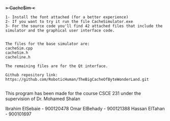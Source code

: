 ~~> Cache$im <~~ 

~~~~~~~~~~~~~~~~~~~~~~~~~~~~~~~~~~~~~~~~~~~~~~~~~~~~~~~~~~~~~~~~~~~~~~~~~~~~~~~~~~~~~~~~~~~~~~~~~~~~~~~~~~~~~~~~~~~~~
1- Install the font attached (for a better experience)
2- If you want to try it run the file CacheSimulator.exe
3- For the source code you'll find 42 attached files that include the simulator and the graphical user interface code.


The files for the base simulator are:
cacheSim.cpp
cacheSim.h
cacheline.h

The remaining files are for the Qt interface.

Github repository link: https://github.com/RoboticHuman/TheBigCacheOfByteWonderLand.git


~~~~~~~~~~~~~~~~~~~~~~~~~~~~~~~~~~~~~~~~~~~~~~~~~~~~~~~~~~~~~~~~~~~~~~~~~~~~~~~~~~~~~~~~~~~~~~~~~~~~~~~~~~~~~~~~~~~~~
This program has been made for the course CSCE 231 under the supervision of Dr. Mohamed Shalan

Ibrahim ElSebaie  -  900120478
Omar ElBehady     -  900121388
Hassan ElTahan    -  900101697
